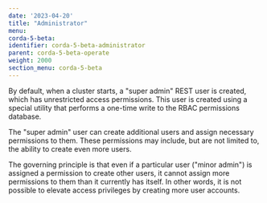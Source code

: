 ```yaml
---
date: '2023-04-20'
title: "Administrator"
menu:
corda-5-beta:
identifier: corda-5-beta-administrator
parent: corda-5-beta-operate
weight: 2000
section_menu: corda-5-beta
---
```


By default, when a cluster starts, a "super admin" REST user is created, which has unrestricted access permissions.
This user is created using a special utility that performs a one-time write to the RBAC permissions database.

The "super admin" user can create additional users and assign necessary permissions to them.
These permissions may include, but are not limited to, the ability to create even more users.

The governing principle is that even if a particular user ("minor admin") is assigned a permission to create other users,
it cannot assign more permissions to them than it currently has itself.
In other words, it is not possible to elevate access privileges by creating more user accounts.
